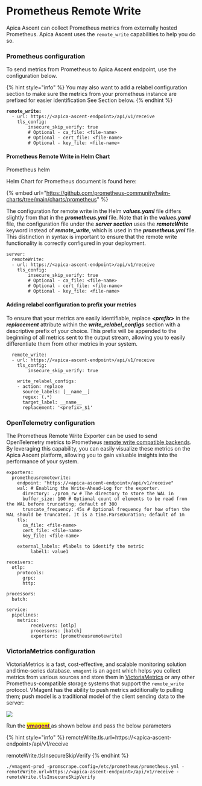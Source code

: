 # Prometheus Remote Write

Apica Ascent can collect Prometheus metrics from externally hosted Prometheus. Apica Ascent uses the `remote_write` capabilities to help you do so.

### **Prometheus configuration**

To send metrics from Prometheus to Apica Ascent endpoint, use the configuration below.

{% hint style="info" %}
You may also want to add a relabel configuration section to make sure the metrics from your prometheus instance are prefixed for easier identification See Section below.
{% endhint %}

<pre><code><strong>remote_write:
</strong>  - url: https://&#x3C;apica-ascent-endpoint>/api/v1/receive
    tls_config:
        insecure_skip_verify: true
        # Optional - ca_file: &#x3C;file-name>
        # Optional - cert_file: &#x3C;file-name>
        # Optional - key_file: &#x3C;file-name>
</code></pre>

#### Prometheus Remote Write in Helm Chart

Prometheus helm

Helm Chart for Prometheus document is found here:

{% embed url="https://github.com/prometheus-community/helm-charts/tree/main/charts/prometheus" %}

The configuration for remote write in the Helm _**values.yaml**_ file differs slightly from that in the _**prometheus.yml**_ file. Note that in the _**values.yaml**_ file, the configuration file under the _**server section**_ uses the _**remoteWrite**_ keyword instead of _**remote\_write**_, which is used in the _**prometheus.yml**_ file. This distinction in syntax is important to ensure that the remote write functionality is correctly configured in your deployment.

```
server:
  remoteWrite:
  - url: https://<apica-ascent-endpoint>/api/v1/receive
    tls_config:
        insecure_skip_verify: true
        # Optional - ca_file: <file-name>
        # Optional - cert_file: <file-name>
        # Optional - key_file: <file-name>
```

#### Adding relabel configuration to prefix your metrics

To ensure that your metrics are easily identifiable, replace _**\<prefix>**_ in the _**replacement**_ attribute within the _**write\_relabel\_configs**_ section with a descriptive prefix of your choice. This prefix will be appended to the beginning of all metrics sent to the output stream, allowing you to easily differentiate them from other metrics in your system.

```
  remote_write:
  - url: https://<apica-ascent-endpoint>/api/v1/receive
    tls_config:
        insecure_skip_verify: true

    write_relabel_configs:
    - action: replace
      source_labels: [__name__]
      regex: (.*)
      target_label: __name__
      replacement: '<prefix>_$1'
```

### **OpenTelemetry configuration**

The Prometheus Remote Write Exporter can be used to send OpenTelemetry metrics to Prometheus [remote write compatible backends](https://prometheus.io/docs/operating/integrations/). By leveraging this capability, you can easily visualize these metrics on the Apica Ascent platform, allowing you to gain valuable insights into the performance of your system.

```
exporters:
  prometheusremotewrite:
    endpoint: "https://<apica-ascent-endpoint>/api/v1/receive"
    wal: # Enabling the Write-Ahead-Log for the exporter.
      directory: ./prom_rw # The directory to store the WAL in
      buffer_size: 100 # Optional count of elements to be read from the WAL before truncating; default of 300
      truncate_frequency: 45s # Optional frequency for how often the WAL should be truncated. It is a time.ParseDuration; default of 1m
    tls: 
      ca_file: <file-name>
      cert_file: <file-name>
      key_file: <file-name>

    external_labels: #labels to identify the metric
         label1: value1

receivers:
  otlp:
    protocols:
      grpc:
      http:

processors:
  batch:

service:
  pipelines:
    metrics:
         receivers: [otlp]
         processors: [batch]
         exporters: [prometheusremotewrite]
```

### **VictoriaMetrics configuration**

VictoriaMetrics is a fast, cost-effective, and scalable monitoring solution and time-series database. `vmagent` is an agent which helps you collect metrics from various sources and store them in [VictoriaMetrics](https://github.com/VictoriaMetrics/VictoriaMetrics) or any other Prometheus-compatible storage systems that support the `remote_write` protocol. VMagent has the ability to push metrics additionally to pulling them; push model is a traditional model of the client sending data to the server:

![](https://docs.victoriametrics.com/keyconcepts/push_model.webp)

Run the [<mark style="color:purple;">**vmagent**</mark> ](https://docs.victoriametrics.com/vmagent.html#quick-start)as shown below and pass the below parameters

{% hint style="info" %}
remoteWrite.tls.url=https://\<apica-ascent-endpoint>/api/v1/receive

remoteWrite.tlsInsecureSkipVerify
{% endhint %}

```
./vmagent-prod -promscrape.config=/etc/prometheus/prometheus.yml -remoteWrite.url=https://<apica-ascent-endpoint>/api/v1/receive -remoteWrite.tlsInsecureSkipVerify
```
